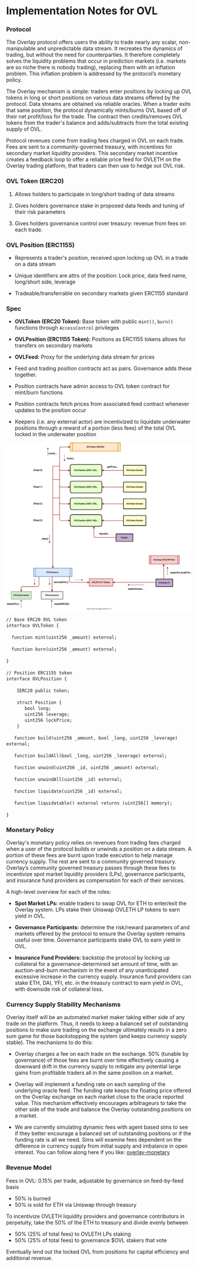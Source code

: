 # Implementation Notes for OVL

### Protocol

The Overlay protocol offers users the ability to trade nearly any scalar, non-manipulable and unpredictable data stream. It recreates the dynamics of trading, but without the need for counterparties. It therefore completely solves the liquidity problems that occur in prediction markets (i.e. markets are so niche there is nobody trading), replacing them with an inflation problem. This inflation problem is addressed by the protocol’s monetary policy.

The Overlay mechanism is simple: traders enter positions by locking up OVL tokens in long or short positions on various data streams offered by the protocol. Data streams are obtained via reliable oracles. When a trader exits that same position, the protocol dynamically mints/burns OVL based off of their net profit/loss for the trade. The contract then credits/removes OVL tokens from the trader's balance and adds/subtracts from the total existing supply of OVL.

Protocol revenues come from trading fees charged in OVL on each trade. Fees are sent to a community-governed treasury, with incentives for secondary market liquidity providers. This secondary market incentive creates a feedback loop to offer a reliable price feed for OVLETH on the Overlay trading platform, that traders can then use to hedge out OVL risk.

### OVL Token (ERC20)

1. Allows holders to participate in long/short trading of data streams

2. Gives holders governance stake in proposed data feeds and tuning of their risk parameters

3. Gives holders governance control over treasury: revenue from fees on each trade.

### OVL Position (ERC1155)

- Represents a trader's position, received upon locking up OVL in a trade on a data stream

- Unique identifiers are attrs of the position: Lock price, data feed name, long/short side, leverage

- Tradeable/transferrable on secondary markets given ERC1155 standard

### Spec

- **OVLToken (ERC20 Token):** Base token with public `mint()`, `burn()` functions through `AccessControl` privileges

- **OVLPosition (ERC1155 Token):** Positions as ERC1155 tokens allows for transfers on secondary markets

- **OVLFeed:** Proxy for the underlying data stream for prices

- Feed and trading position contracts act as pairs. Governance adds these together.

- Position contracts have admin access to OVL token contract for mint/burn functions

- Position contracts fetch prices from associated feed contract whenever updates to the position occur

- Keepers (i.e. any external actor) are incentivized to liquidate underwater positions through a reward of a portion (less fees) of the total OVL locked in the underwater position


![spec](OVL.svg)


```
// Base ERC20 OVL token
interface OVLToken {

  function mint(uint256 _amount) external;

  function burn(uint256 _amount) external;

}

// Position ERC1155 token
interface OVLPosition {

    IERC20 public token;

    struct Position {
       bool long;
       uint256 leverage;
       uint256 lockPrice;
    }

   function build(uint256 _amount, bool _long, uint256 _leverage) external;

   function buildAll(bool _long, uint256 _leverage) external;

   function unwind(uint256 _id, uint256 _amount) external;

   function unwindAll(uint256 _id) external;

   function liquidate(uint256 _id) external;

   function liquidatable() external returns (uint256[] memory);

}
```

### Monetary Policy

Overlay's monetary policy relies on revenues from trading fees charged when a user of the protocol builds or unwinds a position on a data stream. A portion of these fees are burnt upon trade execution to help manage currency supply. The rest are sent to a community governed treasury. Overlay’s community governed treasury passes through these fees to incentivize spot market liquidity providers (LPs), governance participants, and insurance fund providers as compensation for each of their services.

A high-level overview for each of the roles:

- **Spot Market LPs:** enable traders to swap OVL for ETH to enter/exit the Overlay system. LPs stake their Uniswap OVLETH LP tokens to earn yield in OVL.

- **Governance Participants:** determine the risk/reward parameters of and markets offered by the protocol to ensure the Overlay system remains useful over time. Governance participants stake OVL to earn yield in OVL.

- **Insurance Fund Providers:** backstop the protocol by locking up collateral for a governance-determined set amount of time, with an auction-and-burn mechanism in the event of any unanticipated excessive increase in the currency supply. Insurance fund providers can stake ETH, DAI, YFI, etc. in the treasury contract to earn yield in OVL, with downside risk of collateral loss.


### Currency Supply Stability Mechanisms

Overlay itself will be an automated market maker taking either side of any trade on the platform. Thus, it needs to keep a balanced set of outstanding positions to make sure trading on the exchange ultimately results in a zero sum game for those backstopping the system (and keeps currency supply stable). The mechanisms to do this:

- Overlay charges a fee on each trade on the exchange. 50% (tunable by governance) of those fees are burnt over time effectively causing a downward drift in the currency supply to mitigate any potential large gains from profitable traders all in the same position on a market.

- Overlay will implement a funding rate on each sampling of the underlying oracle feed. The funding rate keeps the floating price offered on the Overlay exchange on each market close to the oracle reported value. This mechanism effectively encourages arbitrageurs to take the other side of the trade and balance the Overlay outstanding positions on a market.

- We are currently simulating dynamic fees with agent based sims to see if they better encourage a balanced set of outstanding positions or if the funding rate is all we need. Sims will examine fees dependent on the difference in currency supply from initial supply and imbalance in open interest. You can follow along here if you like: [overlay-monetary](https://github.com/overlay-market/overlay-monetary)

### Revenue Model

Fees in OVL: 0.15% per trade, adjustable by governance on feed-by-feed basis

- 50% is burned
- 50% is sold for ETH via Uniswap through treasury

To incentivize OVLETH liquidity providers and governance contributors in perpetuity, take the 50% of the ETH to treasury and divide evenly between
- 50% (25% of total fees) to OVLETH LPs staking
- 50% (25% of total fees) to governance $OVL stakers that vote

Eventually lend out the locked OVL from positions for capital efficiency and additional revenue.
